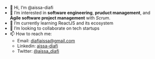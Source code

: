 - 👋 Hi, I’m @aissa-diafi
- 👀 I’m interested in **software engineering**, **pruduct management**, and **Agile software project management** with *Scrum*.
- 🌱 I’m currently learning ReactJS and its ecosystem
- 💞️ I’m looking to collaborate on tech startups
- 📫 How to reach me:
  -  Email: diafiaissa@gmail.com
  -  Linkedin: [aissa-diafi](https://www.linkedin.com/in/aissa-diafi/)
  -  Twitter: [@aissa_diafi](https://twitter.com/aissa_diafi)
